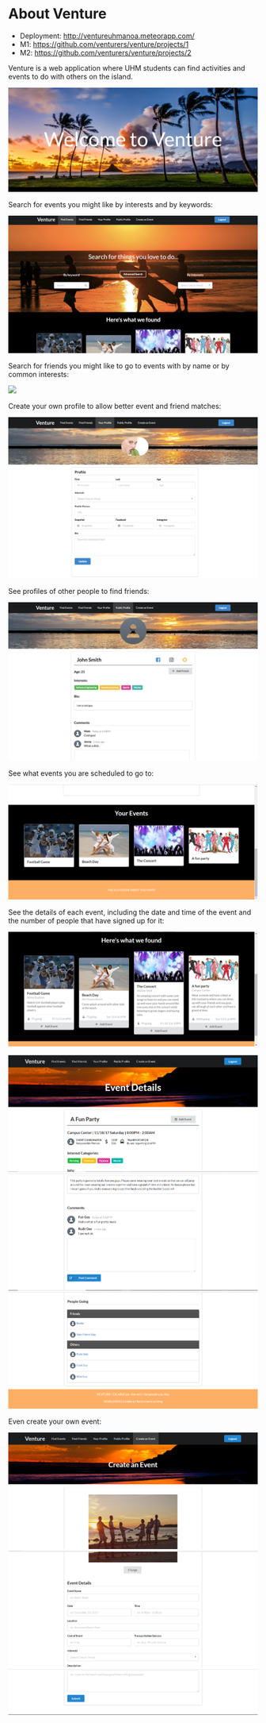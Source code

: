 # About Venture

* Deployment: <http://ventureuhmanoa.meteorapp.com/>
* M1: <https://github.com/venturers/venture/projects/1>
* M2: <https://github.com/venturers/venture/projects/2>

Venture is a web application where UHM students can find activities and events to do with others on the island.

![](images/homepage-new.png)

Search for events you might like by interests and by keywords:

![](images/find_events.png)

Search for friends you might like to go to events with by name or by common interests:

![](images/find_friends.png)

Create your own profile to allow better event and friend matches:

![](images/create_profile.png)

See profiles of other people to find friends:

![](images/public_profile.png)

See what events you are scheduled to go to:

![](images/profilepage2.PNG)

See the details of each event, including the date and time of the event and the number of people that have signed up for it:

![](images/searchpage2.PNG)

![](images/event-details.PNG)
![](images/event-details-1.PNG)
![](images/event-details-2.PNG)

Even create your own event:

![](images/create-event-new.png)
![](images/create-event-new-1.png)
![](images/create-event-new-2.png)
